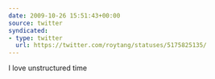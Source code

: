 ```yaml
---
date: 2009-10-26 15:51:43+00:00
source: twitter
syndicated:
- type: twitter
  url: https://twitter.com/roytang/statuses/5175825135/
---
```


I love unstructured time